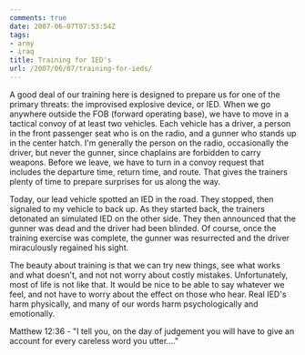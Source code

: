 ```yaml
---
comments: true
date: 2007-06-07T07:53:54Z
tags:
- army
- iraq
title: Training for IED's
url: /2007/06/07/training-for-ieds/
---
```


<p>A good deal of our training here is designed to prepare us for one of the primary threats: the improvised explosive device, or IED. When we go anywhere outside the FOB (forward operating base), we have to move in a tactical convoy of at least two vehicles. Each vehicle has a driver, a person in the front passenger seat who is on the radio, and a gunner who stands up in the center hatch. I'm generally the person on the radio, occasionally the driver, but never the gunner, since chaplains are forbidden to carry weapons. Before we leave, we have to turn  in a convoy request that includes the departure time, return time, and route. That gives the trainers plenty of time to prepare surprises for us along the way.</p>
<p>Today, our lead vehicle spotted an IED in the road. They stopped, then signaled to my vehicle to back up. As they started back, the trainers detonated an simulated IED on the other side. They then announced that the gunner was dead and the driver had been blinded. Of course, once the training exercise was complete, the gunner was resurrected and the driver miraculously regained his sight.</p>
<p>The beauty about training is that we can try new things, see what works and what doesn't, and not not worry about costly mistakes. Unfortunately, most of life is not like that. It would be nice to be able to say whatever we feel, and not have to worry about the effect on those who hear. Real IED's harm physically, and many of our words harm psychologically and emotionally.</p>
<p>Matthew 12:36 - "I tell you, on the day of judgement you will have to give an account for every careless word you utter...."</p>
